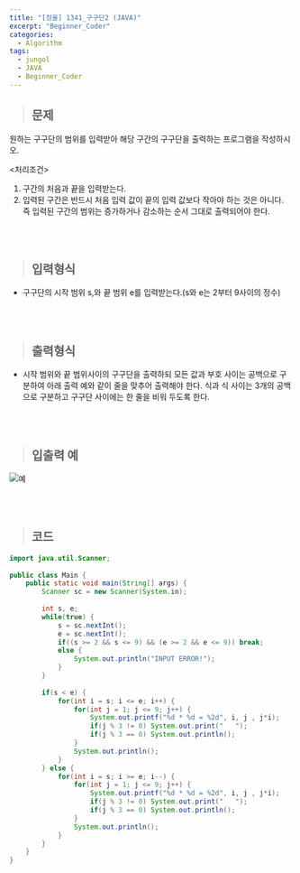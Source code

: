 ```yaml
---
title: "[정올] 1341_구구단2 (JAVA)"
excerpt: "Beginner_Coder"
categories: 
  - Algorithm
tags: 
  - jungol
  - JAVA
  - Beginner_Coder
---
```


> ## 문제

원하는 구구단의 범위를 입력받아 해당 구간의 구구단을 출력하는 프로그램을 작성하시오.
<br>

<처리조건><br>
1. 구간의 처음과 끝을 입력받는다. <br>
2. 입력된 구간은 반드시 처음 입력 값이 끝의 입력 값보다 작아야 하는 것은 아니다.<br>즉 입력된 구간의 범위는 증가하거나 감소하는 순서 그대로 출력되어야 한다.​ 

<br><br>

> ## 입력형식

- 구구단의 시작 범위 s,와 끝 범위 e를 입력받는다.(s와 e는 2부터 9사이의 정수) 


<br><br>

> ## 출력형식

- 시작 범위와 끝 범위사이의 구구단을 출력하되 모든 값과 부호 사이는 공백으로 구분하여 아래 출력 예와 같이 줄을 맞추어 출력해야 한다. 식과 식 사이는 3개의 공백으로 구분하고 구구단 사이에는 한 줄을 비워 두도록 한다.

<br><br>


> ## 입출력 예

![예](https://user-images.githubusercontent.com/70805241/123581709-68db9300-d817-11eb-941b-7e137ff3328c.png)

<br><br>


> ## 코드

```java
import java.util.Scanner;
 
public class Main {
    public static void main(String[] args) {
        Scanner sc = new Scanner(System.in);
         
        int s, e;
        while(true) {
            s = sc.nextInt();
            e = sc.nextInt();
            if((s >= 2 && s <= 9) && (e >= 2 && e <= 9)) break;
            else {
                System.out.println("INPUT ERROR!");
            }
        }
         
        if(s < e) {
            for(int i = s; i <= e; i++) {
                for(int j = 1; j <= 9; j++) {
                    System.out.printf("%d * %d = %2d", i, j , j*i);
                    if(j % 3 != 0) System.out.print("   ");
                    if(j % 3 == 0) System.out.println();
                }
                System.out.println();
            }
        } else {
            for(int i = s; i >= e; i--) {
                for(int j = 1; j <= 9; j++) {
                    System.out.printf("%d * %d = %2d", i, j , j*i);
                    if(j % 3 != 0) System.out.print("   ");
                    if(j % 3 == 0) System.out.println();
                }
                System.out.println();
            }
        }
    }
}
```

